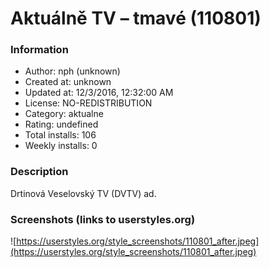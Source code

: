# Aktuálně TV – tmavé (110801)

### Information
- Author: nph (unknown)
- Created at: unknown
- Updated at: 12/3/2016, 12:32:00 AM
- License: NO-REDISTRIBUTION
- Category: aktualne
- Rating: undefined
- Total installs: 106
- Weekly installs: 0


### Description
Drtinová Veselovský TV (DVTV) ad.


### Screenshots (links to userstyles.org)
![https://userstyles.org/style_screenshots/110801_after.jpeg](https://userstyles.org/style_screenshots/110801_after.jpeg)


